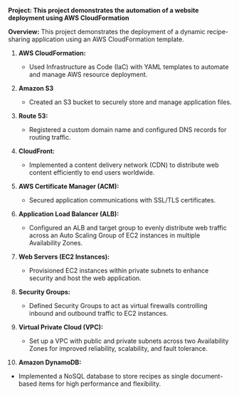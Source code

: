 **Project: This project demonstrates the automation of a website deployment using AWS CloudFormation**

**Overview:** This project demonstrates the deployment of a dynamic recipe-sharing application using an AWS CloudFormation template. 

1. **AWS CloudFormation:** 
   - Used Infrastructure as Code (IaC) with YAML templates to automate and manage AWS resource deployment.

2. **Amazon S3** 
   - Created an S3 bucket to securely store and manage application files.

3. **Route 53:** 
   - Registered a custom domain name and configured DNS records for routing traffic.

4. **CloudFront:**
   - Implemented a content delivery network (CDN) to distribute web content efficiently to end users worldwide.

5. **AWS Certificate Manager (ACM):**
   - Secured application communications with SSL/TLS certificates.

6. **Application Load Balancer (ALB):**
   - Configured an ALB and target group to evenly distribute web traffic across an Auto Scaling Group of EC2 instances in multiple Availability Zones.

7. **Web Servers (EC2 Instances):**
   - Provisioned EC2 instances within private subnets to enhance security and host the web application.

8. **Security Groups:**
   - Defined Security Groups to act as virtual firewalls controlling inbound and outbound traffic to EC2 instances.

9. **Virtual Private Cloud (VPC):**
   - Set up a VPC with public and private subnets across two Availability Zones for improved reliability, scalability, and fault tolerance.

10. **Amazon DynamoDB:**
   - Implemented a NoSQL database to store recipes as single document-based items for high performance and flexibility.
